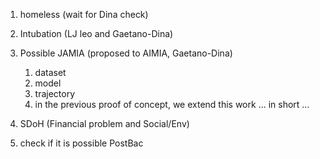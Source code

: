 1. homeless (wait for Dina check)
2. Intubation (LJ leo and Gaetano-Dina)

3. Possible JAMIA (proposed to AIMIA, Gaetano-Dina)
	1. dataset 
	2. model 
	3. trajectory 
	4. in the previous proof of concept, we extend this work ... in short ... 

4. SDoH (Financial problem and Social/Env)
5. check if it is possible PostBac
